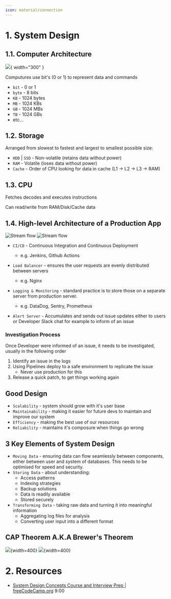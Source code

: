```yaml
---
icon: material/connection
---
```


# 1. System Design

## 1.1. Computer Architecture

![](img/computer.excalidraw.svg){ width="300" }

Computures use bit's (0 or 1) to represent data and commands

- `bit` - 0 or 1
- `byte` - 8 bits
- `KB` - 1024 bytes
- `MB` - 1024 KBs
- `GB` - 1024 MBs
- `TB` - 1024 GBs
- etc...

## 1.2. Storage

Arranged from slowest to fastest and largest to smallest possible size:

- `HDD` | `SSD` - Non-volatile (retains data without power)
- `RAM` - Volatile (loses data without power)
- `Cache` - Order of CPU looking for data in cache (L1 -> L2 -> L3 -> RAM)

## 1.3. CPU

Fetches decodes and executes instructions

Can read/write from RAM/Disk/Cache data

## 1.4. High-level Architecture of a Production App

![Stream flow](img/app-architecture-light.excalidraw.svg#only-light)
![Stream flow](img/app-architecture-dark.excalidraw.svg#only-dark)

- `CI/CD` - Continuous Integration and Continuous Deployment
  - e.g. Jenkins, Github Actions

- `Load Balancer` - ensures the user requests are evenly distributed between servers
  - e.g. Nginx
- `Logging & Monitoring` - standard practice is to store those on a separate server from production server.
  - e.g. DataDog, Sentry, Prometheus
- `Alert Server` - Accumulates and sends out issue updates either to users or Developer Slack chat for example to inform of an issue

### Investigation Process

Once Developer were informed of an issue, it needs to be investigated, usually in the following order

1. Identify an issue in the logs
2. Using Pipelines deploy to a safe environment to replicate the issue
   - Never use production for this
3. Release a quick patch, to get things working again

## Good Design

- `Scalability` - system should grow with it's user base
- `Maintainability` - making it easier for future devs to maintain and improve our system
- `Efficiency` - making the best use of our resources
- `Reliability` - maintains it's composure when things go wrong

## 3 Key Elements of System Design

- `Moving Data` - ensuring data can flow seamlessly between components, either between user and system of databases. This needs to be optimised for speed and security.
- `Storing Data` - about understanding:
  - Access patterns
  - Indexing strategies
  - Backup solutions
  - Data is readily available
  - Stored securely
- `Transforming Data` - taking raw data and turning it into meaningful information
  - Aggregating log files for analysis
  - Converting user input into a different format


## CAP Theorem A.K.A Brewer's Theorem

![](img/cap-light.excalidraw.svg#only-light){width=400}
![](img/cap-dark.excalidraw.svg#only-dark){width=400}

# 2. Resources

- [System Design Concepts Course and Interview Prep | freeCodeCamp.org](https://www.youtube.com/watch?v=F2FmTdLtb_4) 9:00